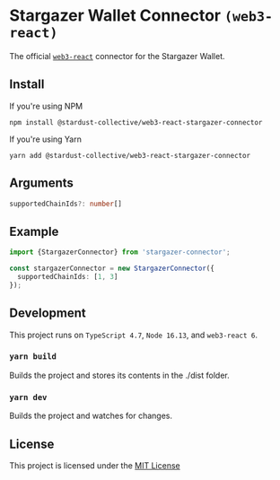# Stargazer Wallet Connector `(web3-react)`

The official [`web3-react`](https://github.com/NoahZinsmeister/web3-react/tree/v6) connector for the Stargazer Wallet.

## Install
If you're using NPM

`npm install @stardust-collective/web3-react-stargazer-connector`

If you're using Yarn

`yarn add @stardust-collective/web3-react-stargazer-connector`

## Arguments

```typescript
supportedChainIds?: number[]
```

## Example

```typescript
import {StargazerConnector} from 'stargazer-connector';

const stargazerConnector = new StargazerConnector({
  supportedChainIds: [1, 3]
});
```

## Development
This project runs on `TypeScript 4.7`, `Node 16.13`, and `web3-react 6`.

### `yarn build`
Builds the project and stores its contents in the ./dist folder.

### `yarn dev`
Builds the project and watches for changes.

## License
This project is licensed under the [MIT License](./LICENSE)
